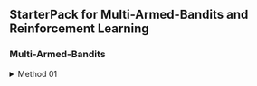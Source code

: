 ## StarterPack for Multi-Armed-Bandits and Reinforcement Learning

### **Multi-Armed-Bandits**
<p>

<details><summary>Method 01</summary>
<p>


<details><summary>Code Example 01</summary>
<p>

```python
# Code to hightlight
```

</p>
</details>


### **Reinforcement Learning**
<p>

<details><summary>Method 01</summary>
<p>


<details><summary>Code Example 01</summary>
<p>

```python
# Code to hightlight
```

</p>
</details>

